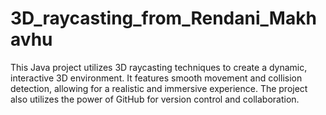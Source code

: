 # 3D_raycasting_from_Rendani_Makhavhu
This Java project utilizes 3D raycasting techniques to create a dynamic, interactive 3D environment. It features smooth movement and collision detection, allowing for a realistic and immersive experience. The project also utilizes the power of GitHub for version control and collaboration.
